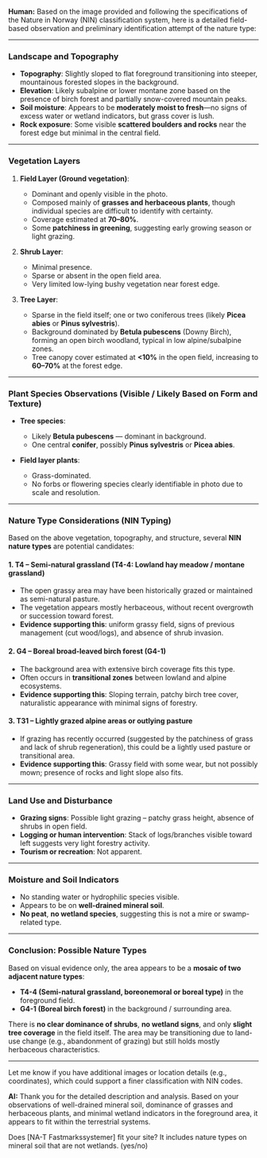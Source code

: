 **Human:** Based on the image provided and following the specifications of the Nature in Norway (NIN) classification system, here is a detailed field-based observation and preliminary identification attempt of the nature type:

---

### **Landscape and Topography**
- **Topography**: Slightly sloped to flat foreground transitioning into steeper, mountainous forested slopes in the background.
- **Elevation**: Likely subalpine or lower montane zone based on the presence of birch forest and partially snow-covered mountain peaks.
- **Soil moisture**: Appears to be **moderately moist to fresh**—no signs of excess water or wetland indicators, but grass cover is lush.
- **Rock exposure**: Some visible **scattered boulders and rocks** near the forest edge but minimal in the central field.

---

### **Vegetation Layers**

1. **Field Layer (Ground vegetation)**:
   - Dominant and openly visible in the photo.
   - Composed mainly of **grasses and herbaceous plants**, though individual species are difficult to identify with certainty.
   - Coverage estimated at **70–80%**.
   - Some **patchiness in greening**, suggesting early growing season or light grazing.

2. **Shrub Layer**:
   - Minimal presence.
   - Sparse or absent in the open field area.
   - Very limited low-lying bushy vegetation near forest edge.

3. **Tree Layer**:
   - Sparse in the field itself; one or two coniferous trees (likely **Picea abies** or **Pinus sylvestris**).
   - Background dominated by **Betula pubescens** (Downy Birch), forming an open birch woodland, typical in low alpine/subalpine zones.
   - Tree canopy cover estimated at **<10%** in the open field, increasing to **60–70%** at the forest edge.

---

### **Plant Species Observations (Visible / Likely Based on Form and Texture)**
- **Tree species**:
  - Likely **Betula pubescens** — dominant in background.
  - One central **conifer**, possibly **Pinus sylvestris** or **Picea abies**.

- **Field layer plants**:
  - Grass-dominated.
  - No forbs or flowering species clearly identifiable in photo due to scale and resolution.

---

### **Nature Type Considerations (NIN Typing)**

Based on the above vegetation, topography, and structure, several **NIN nature types** are potential candidates:

#### 1. **T4 – Semi-natural grassland (T4-4: Lowland hay meadow / montane grassland)**
- The open grassy area may have been historically grazed or maintained as semi-natural pasture.
- The vegetation appears mostly herbaceous, without recent overgrowth or succession toward forest.
- **Evidence supporting this**: uniform grassy field, signs of previous management (cut wood/logs), and absence of shrub invasion.

#### 2. **G4 – Boreal broad-leaved birch forest (G4-1)**
- The background area with extensive birch coverage fits this type.
- Often occurs in **transitional zones** between lowland and alpine ecosystems.
- **Evidence supporting this**: Sloping terrain, patchy birch tree cover, naturalistic appearance with minimal signs of forestry.

#### 3. **T31 – Lightly grazed alpine areas or outlying pasture**
- If grazing has recently occurred (suggested by the patchiness of grass and lack of shrub regeneration), this could be a lightly used pasture or transitional area.
- **Evidence supporting this**: Grassy field with some wear, but not possibly mown; presence of rocks and light slope also fits.

---

### **Land Use and Disturbance**
- **Grazing signs**: Possible light grazing – patchy grass height, absence of shrubs in open field.
- **Logging or human intervention**: Stack of logs/branches visible toward left suggests very light forestry activity.
- **Tourism or recreation**: Not apparent.
  
---

### **Moisture and Soil Indicators**
- No standing water or hydrophilic species visible.
- Appears to be on **well-drained mineral soil**.
- **No peat**, **no wetland species**, suggesting this is not a mire or swamp-related type.

---

### **Conclusion: Possible Nature Types**
Based on visual evidence only, the area appears to be a **mosaic of two adjacent nature types**:

- **T4-4 (Semi-natural grassland, boreonemoral or boreal type)** in the foreground field.
- **G4-1 (Boreal birch forest)** in the background / surrounding area.

There is **no clear dominance of shrubs**, **no wetland signs**, and only **slight tree coverage** in the field itself. The area may be transitioning due to land-use change (e.g., abandonment of grazing) but still holds mostly herbaceous characteristics.

---
Let me know if you have additional images or location details (e.g., coordinates), which could support a finer classification with NIN codes.

**AI:** Thank you for the detailed description and analysis. Based on your observations of well-drained mineral soil, dominance of grasses and herbaceous plants, and minimal wetland indicators in the foreground area, it appears to fit within the terrestrial systems.

Does [NA-T Fastmarkssystemer] fit your site? It includes nature types on mineral soil that are not wetlands. (yes/no)